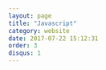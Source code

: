 ```yaml
---
layout: page
title: "Javascript"
category: website
date: 2017-07-22 15:12:31
order: 3
disqus: 1
---
```



